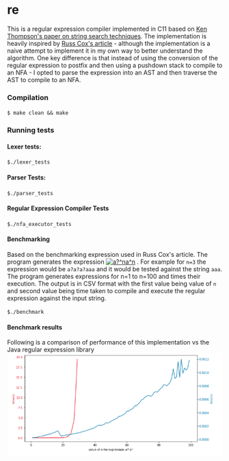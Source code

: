 # re
This is a regular expression compiler implemented in C11 based on [Ken Thompson's paper on string search techniques](https://dl.acm.org/doi/pdf/10.1145/363347.363387).
The implementation is heavily inspired by [Russ Cox's article](https://swtch.com/~rsc/regexp/regexp1.html) -
although the implementation is a naive attempt to implement
it in my own way to better understand the algorithm.
One key difference is that instead of using the conversion of the regular
expression to postfix and then using a pushdown stack to compile to an NFA - I opted to parse the expression into an AST
and then traverse the AST to compile to an NFA.

### Compilation
`$ make clean && make`

### Running tests

#### Lexer tests:
`$./lexer_tests`

#### Parser Tests:
`$./parser_tests`

#### Regular Expression Compiler Tests
`$./nfa_executor_tests`


#### Benchmarking
Based on the benchmarking expression used in Russ Cox's article. The program generates the
expression
<a href="https://www.codecogs.com/eqnedit.php?latex=\inline&space;a?^na^n" target="_blank"><img src="https://latex.codecogs.com/gif.latex?\inline&space;a?^na^n" title="a?^na^n" /></a>
. For example for `n=3` the expression would be `a?a?a?aaa` and it would be tested against the string `aaa`.
The program generates expressions for n=1 to n=100 and times their execution.
The output is in CSV format with the first value being value of `n` and
second value being time taken to compile and execute the regular expression against the input string.

`$./benchmark`


#### Benchmark results
Following is a comparison of performance of this implementation vs the Java regular expression library
![benchmark](https://github.com/abhinav-upadhyay/re/raw/master/benchmark.png)


